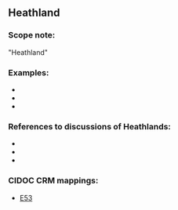
## Heathland 

###  Scope note: 
"Heathland" 

### Examples: 

* 
* 
* 

### References to discussions of Heathlands:

* 

* 

* 

### CIDOC CRM mappings: 

* [E53](http://www.cidoc-crm.org/Entity/e53-place/version-6.2.2)

